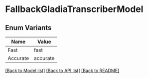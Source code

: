 # FallbackGladiaTranscriberModel

## Enum Variants

| Name | Value |
|---- | -----|
| Fast | fast |
| Accurate | accurate |


[[Back to Model list]](../README.md#documentation-for-models) [[Back to API list]](../README.md#documentation-for-api-endpoints) [[Back to README]](../README.md)


